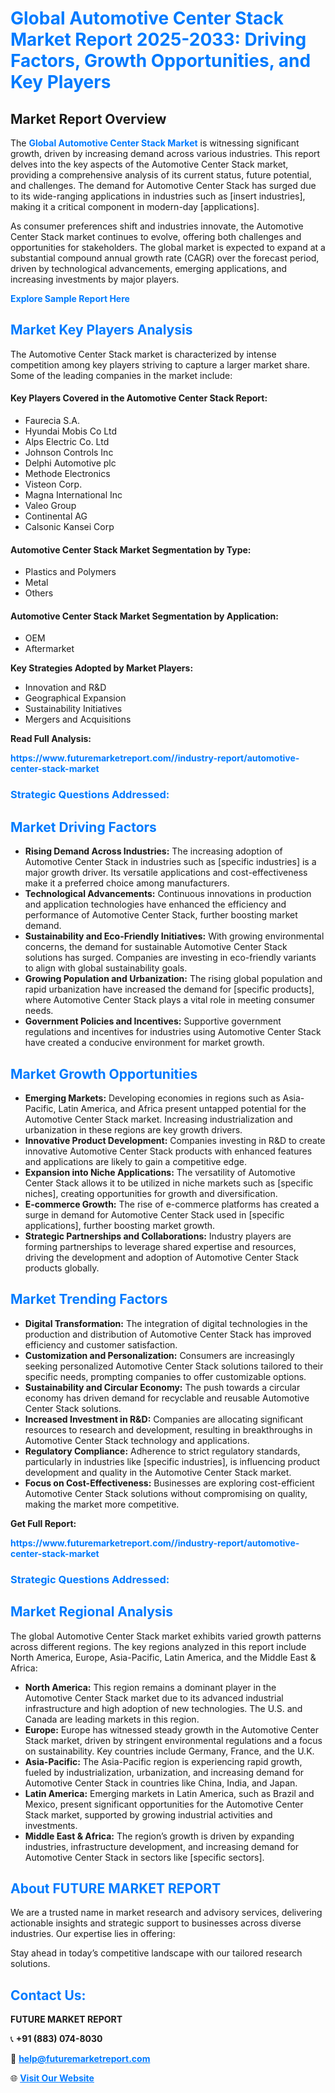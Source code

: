 <h1 style="color: #007BFF;">Global Automotive Center Stack Market Report 2025-2033: Driving Factors, Growth Opportunities, and Key Players</h1>

<section id="overview">
<h2>Market Report Overview</h2>
<p>The <a href="https://www.futuremarketreport.com//industry-report/automotive-center-stack-market" style="color: #007BFF; text-decoration: none;"><strong>Global Automotive Center Stack Market</strong></a> is witnessing significant growth, driven by increasing demand across various industries. This report delves into the key aspects of the Automotive Center Stack market, providing a comprehensive analysis of its current status, future potential, and challenges. The demand for Automotive Center Stack has surged due to its wide-ranging applications in industries such as [insert industries], making it a critical component in modern-day [applications].</p>
<p>As consumer preferences shift and industries innovate, the Automotive Center Stack market continues to evolve, offering both challenges and opportunities for stakeholders. The global market is expected to expand at a substantial compound annual growth rate (CAGR) over the forecast period, driven by technological advancements, emerging applications, and increasing investments by major players.</p>
</section>

<section id="overview">
<p><a href="https://www.futuremarketreport.com//request-sample/reportId=62458" style="color: #007BFF; text-decoration: none;"><strong>Explore Sample Report Here</strong></a></p>
</section>

<section id="key-players">
<h2 style="color: #007BFF;">Market Key Players Analysis</h2>
<p>The Automotive Center Stack market is characterized by intense competition among key players striving to capture a larger market share. Some of the leading companies in the market include:</p>
<h4>Key Players Covered in the Automotive Center Stack Report:</h4>
<ul><li>Faurecia S.A.</li><li>Hyundai Mobis Co Ltd</li><li>Alps Electric Co. Ltd</li><li>Johnson Controls Inc</li><li>Delphi Automotive plc</li><li>Methode Electronics</li><li>Visteon Corp.</li><li>Magna International Inc</li><li>Valeo Group</li><li>Continental AG</li><li>Calsonic Kansei Corp</li></ul>
<h4>Automotive Center Stack Market Segmentation by Type:</h4>
<ul><li>Plastics and Polymers</li><li>Metal</li><li>Others</li></ul>

<h4>Automotive Center Stack Market Segmentation by Application:</h4>
<ul><li>OEM</li><li>Aftermarket</li></ul>
<p><strong>Key Strategies Adopted by Market Players:</strong></p>
<ul>
<li>Innovation and R&D</li>
<li>Geographical Expansion</li>
<li>Sustainability Initiatives</li>
<li>Mergers and Acquisitions</li>
</ul>
</section>

<section>
<p><strong>Read Full Analysis: </strong></p><a href="https://www.futuremarketreport.com//industry-report/automotive-center-stack-market" style="color: #007BFF; text-decoration: none;"><strong>https://www.futuremarketreport.com//industry-report/automotive-center-stack-market</strong></a>
<h3 style="color: #007BFF;">Strategic Questions Addressed:</h3>
</section>

<section id="driving-factors">
<h2 style="color: #007BFF;">Market Driving Factors</h2>
<ul>
<li><strong>Rising Demand Across Industries:</strong> The increasing adoption of Automotive Center Stack in industries such as [specific industries] is a major growth driver. Its versatile applications and cost-effectiveness make it a preferred choice among manufacturers.</li>
<li><strong>Technological Advancements:</strong> Continuous innovations in production and application technologies have enhanced the efficiency and performance of Automotive Center Stack, further boosting market demand.</li>
<li><strong>Sustainability and Eco-Friendly Initiatives:</strong> With growing environmental concerns, the demand for sustainable Automotive Center Stack solutions has surged. Companies are investing in eco-friendly variants to align with global sustainability goals.</li>
<li><strong>Growing Population and Urbanization:</strong> The rising global population and rapid urbanization have increased the demand for [specific products], where Automotive Center Stack plays a vital role in meeting consumer needs.</li>
<li><strong>Government Policies and Incentives:</strong> Supportive government regulations and incentives for industries using Automotive Center Stack have created a conducive environment for market growth.</li>
</ul>
</section>

<section id="growth-opportunities">
<h2 style="color: #007BFF;">Market Growth Opportunities</h2>
<ul>
<li><strong>Emerging Markets:</strong> Developing economies in regions such as Asia-Pacific, Latin America, and Africa present untapped potential for the Automotive Center Stack market. Increasing industrialization and urbanization in these regions are key growth drivers.</li>
<li><strong>Innovative Product Development:</strong> Companies investing in R&D to create innovative Automotive Center Stack products with enhanced features and applications are likely to gain a competitive edge.</li>
<li><strong>Expansion into Niche Applications:</strong> The versatility of Automotive Center Stack allows it to be utilized in niche markets such as [specific niches], creating opportunities for growth and diversification.</li>
<li><strong>E-commerce Growth:</strong> The rise of e-commerce platforms has created a surge in demand for Automotive Center Stack used in [specific applications], further boosting market growth.</li>
<li><strong>Strategic Partnerships and Collaborations:</strong> Industry players are forming partnerships to leverage shared expertise and resources, driving the development and adoption of Automotive Center Stack products globally.</li>
</ul>
</section>

<section id="trending-factors">
<h2 style="color: #007BFF;">Market Trending Factors</h2>
<ul>
<li><strong>Digital Transformation:</strong> The integration of digital technologies in the production and distribution of Automotive Center Stack has improved efficiency and customer satisfaction.</li>
<li><strong>Customization and Personalization:</strong> Consumers are increasingly seeking personalized Automotive Center Stack solutions tailored to their specific needs, prompting companies to offer customizable options.</li>
<li><strong>Sustainability and Circular Economy:</strong> The push towards a circular economy has driven demand for recyclable and reusable Automotive Center Stack solutions.</li>
<li><strong>Increased Investment in R&D:</strong> Companies are allocating significant resources to research and development, resulting in breakthroughs in Automotive Center Stack technology and applications.</li>
<li><strong>Regulatory Compliance:</strong> Adherence to strict regulatory standards, particularly in industries like [specific industries], is influencing product development and quality in the Automotive Center Stack market.</li>
<li><strong>Focus on Cost-Effectiveness:</strong> Businesses are exploring cost-efficient Automotive Center Stack solutions without compromising on quality, making the market more competitive.</li>
</ul>
</section>

<section>
<p><strong>Get Full Report: </strong></p><a href="https://www.futuremarketreport.com//industry-report/automotive-center-stack-market" style="color: #007BFF; text-decoration: none;"><strong>https://www.futuremarketreport.com//industry-report/automotive-center-stack-market</strong></a>
<h3 style="color: #007BFF;">Strategic Questions Addressed:</h3>
</section>


<section id="regional-analysis">
<h2 style="color: #007BFF;">Market Regional Analysis</h2>
<p>The global Automotive Center Stack market exhibits varied growth patterns across different regions. The key regions analyzed in this report include North America, Europe, Asia-Pacific, Latin America, and the Middle East & Africa:</p>
<ul>
<li><strong>North America:</strong> This region remains a dominant player in the Automotive Center Stack market due to its advanced industrial infrastructure and high adoption of new technologies. The U.S. and Canada are leading markets in this region.</li>
<li><strong>Europe:</strong> Europe has witnessed steady growth in the Automotive Center Stack market, driven by stringent environmental regulations and a focus on sustainability. Key countries include Germany, France, and the U.K.</li>
<li><strong>Asia-Pacific:</strong> The Asia-Pacific region is experiencing rapid growth, fueled by industrialization, urbanization, and increasing demand for Automotive Center Stack in countries like China, India, and Japan.</li>
<li><strong>Latin America:</strong> Emerging markets in Latin America, such as Brazil and Mexico, present significant opportunities for the Automotive Center Stack market, supported by growing industrial activities and investments.</li>
<li><strong>Middle East & Africa:</strong> The region’s growth is driven by expanding industries, infrastructure development, and increasing demand for Automotive Center Stack in sectors like [specific sectors].</li>
</ul>
</section>

<footer>
<h2 style="color: #007BFF;">About FUTURE MARKET REPORT</h2>
<p>We are a trusted name in market research and advisory services, delivering actionable insights and strategic support to businesses across diverse industries. Our expertise lies in offering:</p>

<p>Stay ahead in today’s competitive landscape with our tailored research solutions.</p>

<h2 style="color: #007BFF;">Contact Us:</h2>
<p><strong>FUTURE MARKET REPORT</strong></p>
<p>📞 <strong>+91 (883) 074-8030</strong></p>
<p>📧 <strong><a href="mailto:help@futuremarketreport.com" style="color: #007BFF;">help@futuremarketreport.com</a></strong></p>
<p>🌐 <strong><a href="https://www.futuremarketreport.com/" style="color: #007BFF;">Visit Our Website</a></strong></p>
</footer>